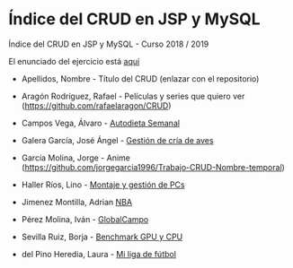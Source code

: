 # Índice del CRUD en JSP y MySQL

Índice del CRUD en JSP y MySQL - Curso 2018 / 2019

El enunciado del ejercicio está [aquí](ejercicio_crud_2019.pdf)

* Apellidos, Nombre - Título del CRUD (enlazar con el repositorio)

* Aragón Rodríguez, Rafael - Películas y series que quiero ver (https://github.com/rafaelaragon/CRUD)
* Campos Vega, Álvaro - [Autodieta Semanal](https://github.com/AlvaroCamposVega/autodieta-semanal)
* Galera García, José Ángel - [Gestión de cría de aves](https://github.com/joseangelgalera/CRUD-JSP)
* García Molina, Jorge - Anime (https://github.com/jorgegarcia1996/Trabajo-CRUD-Nombre-temporal)
* Haller Ríos, Lino - [Montaje y gestión de PCs](https://github.com/LinoHallerRios/CRUD)
* Jimenez Montilla, Adrian [NBA](https://github.com/AdrianJimenezMontilla/CRUD)
* Pérez Molina, Iván - [GlobalCampo](https://github.com/ivanperezmolina/GlobalCampo)
* Sevilla Ruiz, Borja - [Benchmark GPU y CPU](https://github.com/bsevrui/CRUD)
* del Pino Heredia, Laura - [Mi liga de fútbol](https://github.com/lauradelpino24/Partidos-Mi-Liga)
